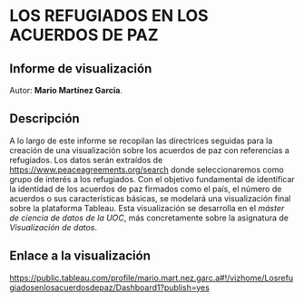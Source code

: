 # LOS REFUGIADOS EN LOS ACUERDOS DE PAZ
## Informe de visualización

Autor: **Mario Martínez García**.

## Descripción

A lo largo de este informe se recopilan las directrices seguidas para la creación de una visualización sobre los acuerdos de paz con referencias a refugiados. Los datos serán extraídos de https://www.peaceagreements.org/search donde seleccionaremos como grupo de interés a los refugiados. Con el objetivo fundamental de identificar la identidad de los acuerdos de paz firmados como el país, el número de acuerdos o sus características básicas, se modelará una visualización final sobre la plataforma Tableau.  Esta visualización se desarrolla en el _máster de ciencia de datos de la UOC_, más concretamente sobre la asignatura de _Visualización de datos_.




## Enlace a la visualización

https://public.tableau.com/profile/mario.mart.nez.garc.a#!/vizhome/Losrefugiadosenlosacuerdosdepaz/Dashboard1?publish=yes
